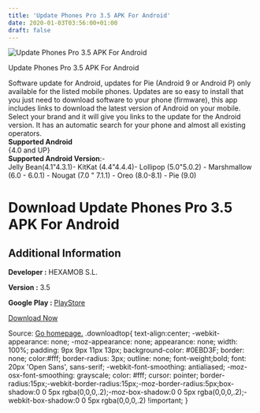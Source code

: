 ```yaml
---
title: 'Update Phones Pro 3.5 APK For Android'
date: 2020-01-03T03:56:00+01:00
draft: false
---
```


![Update Phones Pro 3.5 APK For Android](https://i0.wp.com/apkhome.net/wp-content/uploads/2020/01/Update-Phones-Pro-3.5.png "Update Phones Pro 3.5 APK For Android")

  

Update Phones Pro 3.5 APK For Android

Software update for Android, updates for Pie (Android 9 or Android P) only available for the listed mobile phones. Updates are so easy to install that you just need to download software to your phone (firmware), this app includes links to download the latest version of Android on your mobile. Select your brand and it will give you links to the update for the Android version. It has an automatic search for your phone and almost all existing operators.  
**Supported Android**  
{4.0 and UP}  
**Supported Android Version**:-  
Jelly Bean(4.1"4.3.1)- KitKat (4.4"4.4.4)- Lollipop (5.0"5.0.2) - Marshmallow (6.0 - 6.0.1) - Nougat (7.0 " 7.1.1) - Oreo (8.0-8.1) - Pie (9.0)

Download Update Phones Pro 3.5 APK For Android
==============================================

Additional Information
----------------------

**Developer :** HEXAMOB S.L.

**Version :** 3.5

**Google Play :** [PlayStore](https://play.google.com/store/apps/details?id=com.hexamob.allandroidupdates&hl=en)

  

[Download Now](https://store4app.co/post/update-phones-pro-3-5-apk-for-android_1577977800)

  
Source: [Go homepage.](https://store4app.co/post/update-phones-pro-3-5-apk-for-android_1577977800) .downloadtop{ text-align:center; -webkit-appearance: none; -moz-appearance: none; appearance: none; width: 100%; padding: 9px 9px 11px 13px; background-color: #0EBD3F; border: none; color:#fff; border-radius: 3px; outline: none; font-weight;bold; font: 20px 'Open Sans', sans-serif; -webkit-font-smoothing: antialiased; -moz-osx-font-smoothing: grayscale; color: #fff; cursor: pointer; border-radius:15px;-webkit-border-radius:15px;-moz-border-radius:5px;box-shadow:0 0 5px rgba(0,0,0,.2);-moz-box-shadow:0 0 5px rgba(0,0,0,.2);-webkit-box-shadow:0 0 5px rgba(0,0,0,.2) !important; }